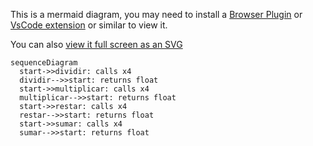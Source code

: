 This is a mermaid diagram, you may need to install a [Browser Plugin](https://github.com/BackMarket/github-mermaid-extension) or [VsCode extension](https://marketplace.visualstudio.com/items?itemName=bierner.markdown-mermaid) or similar to view it.

You can also [view it full screen as an SVG](https://mermaid.ink/svg/c2VxdWVuY2VEaWFncmFtCiAgc3RhcnQtPj5kaXZpZGlyOiBjYWxscyB4NAogIGRpdmlkaXItLT4+c3RhcnQ6IHJldHVybnMgZmxvYXQKICBzdGFydC0+Pm11bHRpcGxpY2FyOiBjYWxscyB4NAogIG11bHRpcGxpY2FyLS0+PnN0YXJ0OiByZXR1cm5zIGZsb2F0CiAgc3RhcnQtPj5yZXN0YXI6IGNhbGxzIHg0CiAgcmVzdGFyLS0+PnN0YXJ0OiByZXR1cm5zIGZsb2F0CiAgc3RhcnQtPj5zdW1hcjogY2FsbHMgeDQKICBzdW1hci0tPj5zdGFydDogcmV0dXJucyBmbG9hdAo=)        

```mermaid
sequenceDiagram
  start->>dividir: calls x4
  dividir-->>start: returns float
  start->>multiplicar: calls x4
  multiplicar-->>start: returns float
  start->>restar: calls x4
  restar-->>start: returns float
  start->>sumar: calls x4
  sumar-->>start: returns float

```
